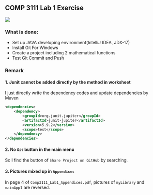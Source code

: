 ## COMP 3111 Lab 1 Exercise

![](F:\Icey\IdeaProjects\Comp3111LEx\screenshot.png)

### What is done:
- Set up JAVA developing environment(IntelliJ IDEA, JDX-17)
- Install Git For Windows
- Create a project including 2 mathematical functions
- Test Git Commit and Push

### Remark
#### 1. Junit cannot be added directly by the method in worksheet
I just directly write the dependency codes and update dependencies by Maven
```xml
<dependencies>
    <dependency>
        <groupId>org.junit.jupiter</groupId>
        <artifactId>junit-jupiter</artifactId>
        <version>5.9.2</version>
        <scope>test</scope>
    </dependency>
</dependencies>
```

#### 2. No `Git` button in the main menu
So I find the button of `Share Project on GitHub` by searching.

#### 3. Pictures mixed up in `Appendices`
In page 4 of `Comp3111_Lab1_Appendices.pdf`, pictures of `myLibrary` and `mainApp1` are reversed.
